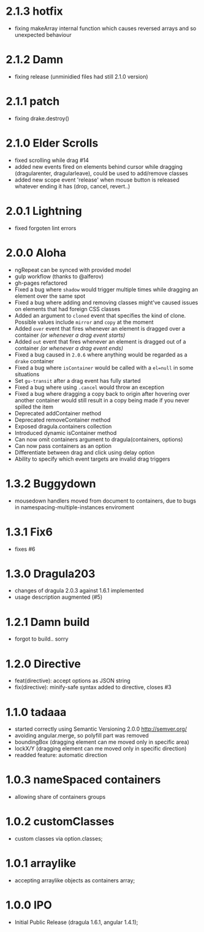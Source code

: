 # 2.1.3 hotfix

- fixing makeArray internal function which causes reversed arrays and so unexpected behaviour

# 2.1.2 Damn

- fixing release (unminidied files had still 2.1.0 version)

# 2.1.1 patch

- fixing drake.destroy()

# 2.1.0 Elder Scrolls

- fixed scrolling while drag #14
- added new events fired on elements behind cursor while dragging (dragularenter, dragularleave), could be used to add/remove classes
- added new scope event 'release' when mouse button is released whatever ending it has (drop, cancel, revert..)

# 2.0.1 Lightning

- fixed forgoten lint errors

# 2.0.0 Aloha

- ngRepeat can be synced with provided model
- gulp workflow (thanks to @alferov)
- gh-pages refactored
- Fixed a bug where `shadow` would trigger multiple times while dragging an element over the same spot
- Fixed a bug where adding and removing classes might've caused issues on elements that had foreign CSS classes
- Added an argument to `cloned` event that specifies the kind of clone. Possible values include `mirror` and `copy` at the moment
- Added `over` event that fires whenever an element is dragged over a container _(or whenever a drag event starts)_
- Added `out` event that fires whenever an element is dragged out of a container _(or whenever a drag event ends)_
- Fixed a bug caused in `2.0.6` where anything would be regarded as a `drake` container
- Fixed a bug where `isContainer` would be called with a `el=null` in some situations
- Set `gu-transit` after a drag event has fully started 
- Fixed a bug where using `.cancel` would throw an exception
- Fixed a bug where dragging a copy back to origin after hovering over another container would still result in a copy being made if you never spilled the item
- Deprecated addContainer method
- Deprecated removeContainer method
- Exposed dragula.containers collection
- Introduced dynamic isContainer method
- Can now omit containers argument to dragula(containers, options)
- Can now pass containers as an option
- Differentiate between drag and click using delay option
- Ability to specify which event targets are invalid drag triggers

# 1.3.2 Buggydown

- mousedown handlers moved from document to containers, due to bugs in namespacing-multiple-instances enviroment

# 1.3.1 Fix6

- fixes #6

# 1.3.0 Dragula203

- changes of dragula 2.0.3 against 1.6.1 implemented
- usage description augmented (#5)

# 1.2.1 Damn build

- forgot to build.. sorry

# 1.2.0 Directive

- feat(directive): accept options as JSON string
- fix(directive): minify-safe syntax added to directive, closes #3

# 1.1.0 tadaaa

- started correctly using Semantic Versioning 2.0.0 http://semver.org/
- avoiding angular.merge, so polyfill part was removed
- boundingBox (dragging element can me moved only in specific area)
- lockX/Y (dragging element can me moved only in specific direction)
- readded feature: automatic direction

# 1.0.3 nameSpaced containers

- allowing share of containers groups

# 1.0.2 customClasses

- custom classes via option.classes;

# 1.0.1 arraylike

- accepting arraylike objects as containers array;

# 1.0.0 IPO

- Initial Public Release (dragula 1.6.1, angular 1.4.1);
